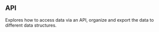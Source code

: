 ## API
Explores how to access data via an API, organize and export the data to different data structures.
